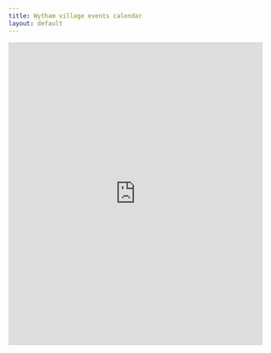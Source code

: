 ```yaml
---
title: Wytham village events calendar
layout: default
---
```


<iframe src="https://www.google.com/calendar/embed?src=wythamvillageevents%40gmail.com&ctz=Europe/London"
  style="border: 0" width="100%" height="600"
  frameborder="0" scrolling="no"></iframe>
